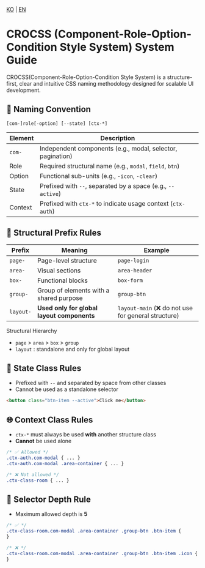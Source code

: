 [KO](./README_ko.md) | [EN](./README.md)

# CROCSS (Component-Role-Option-Condition Style System) System Guide

CROCSS(Component-Role-Option-Condition Style System) is a structure-first, clear and intuitive CSS naming methodology designed for scalable UI development.

## 📐 Naming Convention

```
[com-]role[-option] [--state] [ctx-*]
```

| Element | Description                                                  |
| ------- | ------------------------------------------------------------ |
| `com-`  | Independent components (e.g., modal, selector, pagination)   |
| Role    | Required structural name (e.g., `modal`, `field`, `btn`)     |
| Option  | Functional sub-units (e.g., `-icon`, `-clear`)               |
| State   | Prefixed with `--`, separated by a space (e.g., `--active`)  |
| Context | Prefixed with `ctx-*` to indicate usage context (`ctx-auth`) |

## 📏 Structural Prefix Rules

| Prefix    | Meaning                                    | Example                                             |
| --------- | ------------------------------------------ | --------------------------------------------------- |
| `page-`   | Page-level structure                       | `page-login`                                        |
| `area-`   | Visual sections                            | `area-header`                                       |
| `box-`    | Functional blocks                          | `box-form`                                          |
| `group-`  | Group of elements with a shared purpose    | `group-btn`                                         |
| `layout-` | **Used only for global layout components** | `layout-main` (❌ do not use for general structure) |

Structural Hierarchy

-   `page` > `area` > `box` > `group`
-   `layout` : standalone and only for global layout

## 🧭 State Class Rules

-   Prefixed with `--` and separated by space from other classes
-   Cannot be used as a standalone selector

```html
<button class="btn-item --active">Click me</button>
```

## 🌐 Context Class Rules

-   `ctx-*` must always be used **with** another structure class
-   **Cannot** be used alone

```scss
/* ✅ Allowed */
.ctx-auth.com-modal { ... }
.ctx-auth.com-modal .area-container { ... }

/* ❌ Not allowed */
.ctx-class-room { ... }
```

## 🧱 Selector Depth Rule

-   Maximum allowed depth is **5**

```scss
/* ✅ */
.ctx-class-room.com-modal .area-container .group-btn .btn-item {
}

/* ❌ */
.ctx-class-room.com-modal .area-container .group-btn .btn-item .icon {
}
```
